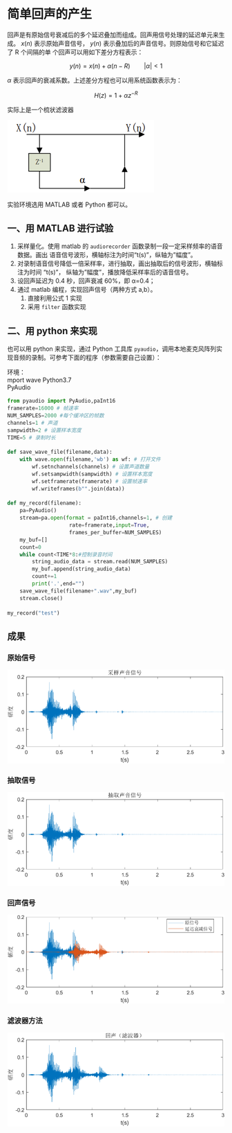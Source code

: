 # 简单回声的产生
回声是有原始信号衰减后的多个延迟叠加而组成。回声用信号处理的延迟单元来生成。 $x(n)$ 表示原始声音信号， $y(n)$ 表示叠加后的声音信号。则原始信号和它延迟了 R 个间隔的单
个回声可以用如下差分方程表示：

$$y(n) = x(n) + \alpha (n − R) \qquad |\alpha|<1 \tag{1}$$

$\alpha$ 表示回声的衰减系数。上述差分方程也可以用系统函数表示为：

$$H(z) = 1 + \alpha z^{−R} \tag{2}$$

实际上是一个梳状滤波器

![梳状滤波器](imgs/model.png)

实验环境选用 MATLAB 或者 Python 都可以。  
## 一、用 MATLAB 进行试验
1. 采样量化。使用 matlab 的 `audiorecorder` 函数录制一段一定采样频率的语音数据。画出
语音信号波形，横轴标注为时间“t(s)”，纵轴为”幅度”。
2. 对录制语音信号降低一倍采样率，进行抽取，画出抽取后的信号波形，横轴标注为时间
“t(s)”， 纵轴为”幅度”，播放降低采样率后的语音信号。
3. 设回声延迟为 0.4 秒，回声衰减 60%，即 α=0.4；
4. 通过 matlab 编程，实现回声信号（两种方式 a,b）。
    1. 直接利用公式 1 实现
    2. 采用 `filter` 函数实现

## 二、用 python 来实现
也可以用 python 来实现，通过 Python 工具库 `pyaudio`，调用本地麦克风阵列实现音频的录制。可参考下面的程序（参数需要自己设置）：

环境：  
mport wave Python3.7  
PyAudio

```python
from pyaudio import PyAudio,paInt16
framerate=16000 # 帧速率
NUM_SAMPLES=2000 #每个缓冲区的帧数
channels=1 # 声道
sampwidth=2 # 设置样本宽度
TIME=5 # 录制时长

def save_wave_file(filename,data): 
    with wave.open(filename,'wb') as wf: # 打开文件
        wf.setnchannels(channels) # 设置声道数量
        wf.setsampwidth(sampwidth) # 设置样本宽度
        wf.setframerate(framerate) # 设置帧速率
        wf.writeframes(b"".join(data))

def my_record(filename):
    pa=PyAudio() 
    stream=pa.open(format = paInt16,channels=1, # 创建
                    rate=framerate,input=True,
                    frames_per_buffer=NUM_SAMPLES)
    my_buf=[]
    count=0
    while count<TIME*8:#控制录音时间
        string_audio_data = stream.read(NUM_SAMPLES)
        my_buf.append(string_audio_data)
        count+=1
        print('.',end="")
    save_wave_file(filename+".wav",my_buf)
    stream.close()

my_record("test")
```

## 成果
### 原始信号
![](imgs/original.png)
### 抽取信号
![](imgs/downsampled.png)
### 回声信号
![](imgs/echo.png)
### 滤波器方法
![](imgs/filter.png)
